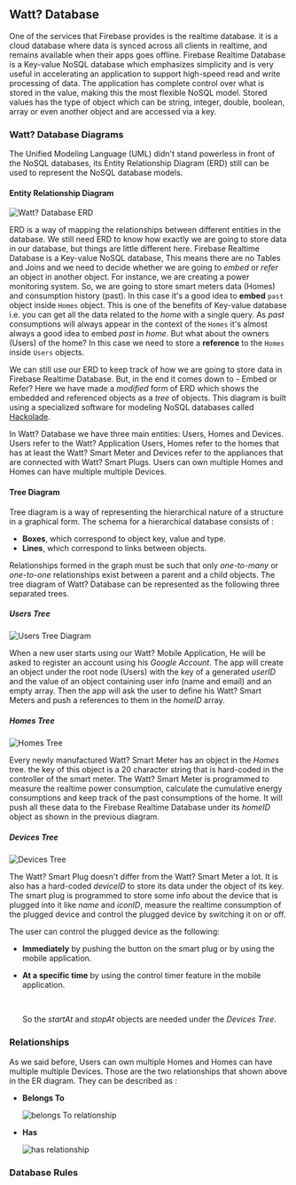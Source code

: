 ## Watt? Database

One of the services that Firebase provides is the realtime database. it is a cloud database where data is synced across all clients in realtime, and remains available when their apps goes offline. Firebase Realtime Database is a Key-value NoSQL database which emphasizes simplicity and is very useful in accelerating an application to support high-speed read and write processing of data. The application has complete control over what is stored in the value, making this the most flexible NoSQL model. Stored values has the type of object which can be string, integer, double, boolean, array or even another object and are accessed via a key.

### Watt? Database Diagrams

The Unified Modeling Language (UML) didn't stand powerless in front of the NoSQL databases, its Entity Relationship Diagram (ERD) still can be used to represent the NoSQL database models.

#### Entity Relationship Diagram

![Watt? Database ERD](img/ERD.png)

ERD is a way of mapping the relationships between different entities in the database. We still need ERD to know how exactly we are going to store data in our database, but things are little different here. Firebase Realtime Database is a Key-value NoSQL database, This means there are no Tables and Joins and we need to decide whether we are going to *embed* or *refer* an object in another object. For instance, we are creating a power monitoring system. So, we are going to store smart meters data (Homes) and consumption history (past). In this case it's a good idea to **embed** `past` object inside `Homes` object. This is one of the benefits of Key-value database i.e. you can get all the data related to the *home* with a single query. As *past* consumptions will always appear in the context of the `Homes` it's almost always a good idea to embed *past* in *home*. But what about the owners (Users) of the home? In this case we need to store a **reference** to the `Homes` inside `Users` objects.

We can still use our ERD to keep track of how we are going to store data in Firebase Realtime Database. But, in the end it comes down to - Embed or Refer? Here we have made a *modified* form of ERD which shows the embedded and referenced objects as a *tree* of objects. This diagram is built using a specialized software for modeling NoSQL databases called [Hackolade](http://hackolade.com/).

In Watt? Database we have three main entities: Users, Homes and Devices. Users refer to the Watt? Application Users, Homes refer to the homes that has at least the Watt? Smart Meter and Devices refer to the appliances that are connected with Watt? Smart Plugs. Users can own multiple Homes and Homes can have multiple multiple Devices.

#### Tree Diagram

Tree diagram is a way of representing the hierarchical nature of a structure in a graphical form. The schema for a hierarchical database consists of :

- **Boxes**, which correspond to object key, value and type.
- **Lines**, which correspond to links between objects.

Relationships formed in the graph must be such that only *one-to-many* or *one-to-one* relationships exist between a parent and a child objects. The tree diagram of Watt? Database can be represented as the following three separated trees.

##### Users Tree

![Users Tree Diagram](img/UsersTree.png)

When a new user starts using our Watt? Mobile Application, He will be asked to register an account using his *Google Account*. The app will create an object under the root node (Users) with the key of a generated *userID* and the value of an object containing user info (name and email) and an empty array. Then the app will ask the user to define his Watt? Smart Meters and push a references to them in the *homeID* array.

##### Homes Tree

![Homes Tree](img/HomesTree.png)

Every newly manufactured Watt? Smart Meter has an object in the *Homes* tree. the key of this object is a 20 character string that is hard-coded in the controller of the smart meter. The Watt? Smart Meter is programmed to measure the realtime power consumption, calculate the cumulative energy consumptions and keep track of the past consumptions of the home. It will push all these data to the Firebase Realtime Database under its *homeID* object as shown in the previous diagram.

##### Devices Tree

![Devices Tree](img/DevicesTree.png)

The Watt? Smart Plug doesn't differ from the Watt? Smart Meter a lot. It is also has a hard-coded *deviceID* to store its data under the object of its key. The smart plug is programmed to store some info about the device that is plugged into it like *name* and *iconID*, measure the realtime consumption of the plugged device and control the plugged device by switching it on or off.

The user can control the plugged device as the following:

- **Immediately** by pushing the button on the smart plug or by using the mobile application.

- **At a specific time** by using the control timer feature in the mobile application.

  ​

  So the *startAt* and *stopAt* objects are needed under the *Devices Tree*.

### Relationships

As we said before, Users can own multiple Homes and Homes can have multiple multiple Devices. Those are the two relationships that shown above in the ER diagram. They can be described as :

- **Belongs To**

  ![belongs To relationship](img/belongsToRelation.png)

- **Has**

  ![has relationship](img/hasRelation.png)

### Database Rules